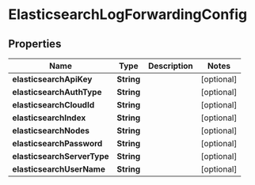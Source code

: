 

# ElasticsearchLogForwardingConfig


## Properties

Name | Type | Description | Notes
------------ | ------------- | ------------- | -------------
**elasticsearchApiKey** | **String** |  |  [optional]
**elasticsearchAuthType** | **String** |  |  [optional]
**elasticsearchCloudId** | **String** |  |  [optional]
**elasticsearchIndex** | **String** |  |  [optional]
**elasticsearchNodes** | **String** |  |  [optional]
**elasticsearchPassword** | **String** |  |  [optional]
**elasticsearchServerType** | **String** |  |  [optional]
**elasticsearchUserName** | **String** |  |  [optional]



